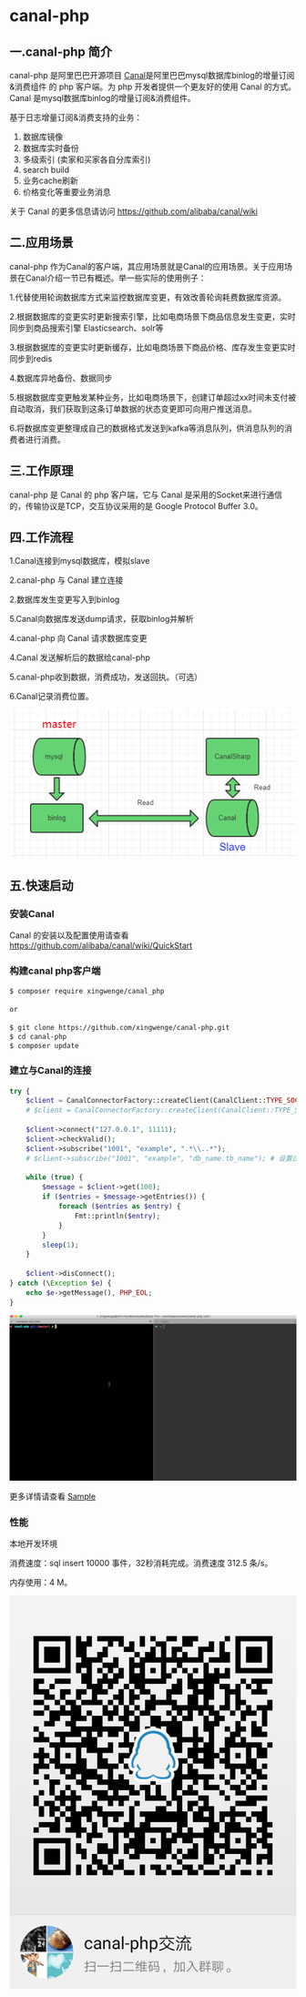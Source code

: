 # canal-php

## 一.canal-php 简介

canal-php 是阿里巴巴开源项目 [Canal](https://github.com/alibaba/canal)是阿里巴巴mysql数据库binlog的增量订阅&消费组件 的 php 客户端。为 php 开发者提供一个更友好的使用 Canal 的方式。Canal 是mysql数据库binlog的增量订阅&消费组件。

基于日志增量订阅&消费支持的业务：

1. 数据库镜像
2. 数据库实时备份
3. 多级索引 (卖家和买家各自分库索引)
4. search build
5. 业务cache刷新
6. 价格变化等重要业务消息

关于 Canal 的更多信息请访问 https://github.com/alibaba/canal/wiki

## 二.应用场景

canal-php 作为Canal的客户端，其应用场景就是Canal的应用场景。关于应用场景在Canal介绍一节已有概述。举一些实际的使用例子：

1.代替使用轮询数据库方式来监控数据库变更，有效改善轮询耗费数据库资源。

2.根据数据库的变更实时更新搜索引擎，比如电商场景下商品信息发生变更，实时同步到商品搜索引擎 Elasticsearch、solr等

3.根据数据库的变更实时更新缓存，比如电商场景下商品价格、库存发生变更实时同步到redis

4.数据库异地备份、数据同步

5.根据数据库变更触发某种业务，比如电商场景下，创建订单超过xx时间未支付被自动取消，我们获取到这条订单数据的状态变更即可向用户推送消息。

6.将数据库变更整理成自己的数据格式发送到kafka等消息队列，供消息队列的消费者进行消费。

## 三.工作原理

canal-php  是 Canal 的 php 客户端，它与 Canal 是采用的Socket来进行通信的，传输协议是TCP，交互协议采用的是 Google Protocol Buffer 3.0。

## 四.工作流程

1.Canal连接到mysql数据库，模拟slave

2.canal-php 与 Canal 建立连接

2.数据库发生变更写入到binlog

5.Canal向数据库发送dump请求，获取binlog并解析

4.canal-php 向 Canal 请求数据库变更

4.Canal 发送解析后的数据给canal-php

5.canal-php收到数据，消费成功，发送回执。（可选）

6.Canal记录消费位置。

![架构图](assets/architecture.png)

## 五.快速启动

### 安装Canal

Canal 的安装以及配置使用请查看 https://github.com/alibaba/canal/wiki/QuickStart


### 构建canal php客户端

````shell
$ composer require xingwenge/canal_php

or

$ git clone https://github.com/xingwenge/canal-php.git
$ cd canal-php
$ composer update
````

### 建立与Canal的连接
````php
try {
    $client = CanalConnectorFactory::createClient(CanalClient::TYPE_SOCKET_CLUE);
    # $client = CanalConnectorFactory::createClient(CanalClient::TYPE_SWOOLE);

    $client->connect("127.0.0.1", 11111);
    $client->checkValid();
    $client->subscribe("1001", "example", ".*\\..*");
    # $client->subscribe("1001", "example", "db_name.tb_name"); # 设置过滤

    while (true) {
        $message = $client->get(100);
        if ($entries = $message->getEntries()) {
            foreach ($entries as $entry) {
                Fmt::println($entry);
            }
        }
        sleep(1);
    }

    $client->disConnect();
} catch (\Exception $e) {
    echo $e->getMessage(), PHP_EOL;
}
````

![运行效果图](assets/effect.gif)

更多详情请查看 [Sample](https://github.com/xingwenge/canal-php/blob/master/src/sample/client.php)

### 性能
本地开发环境

消费速度：sql insert 10000 事件，32秒消耗完成。消费速度 312.5 条/s。

内存使用：4 M。

![canal-php交流群](assets/chat.png)

